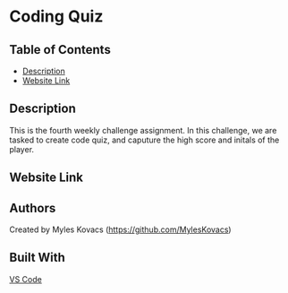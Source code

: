# Coding Quiz




## Table of Contents
- [Description](#description)
- [Website Link](#website-link)


## Description

This is the fourth weekly challenge assignment.  In this challenge, we are tasked to create code quiz, and caputure the high score and initals of the player.


## Website Link




## Authors

Created by Myles Kovacs
(https://github.com/MylesKovacs)

## Built With

  [VS Code](https://code.visualstudio.com/)

